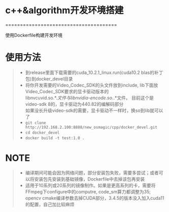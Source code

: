 # c++&algorithm开发环境搭建
======================================

使用Dockerfile构建开发环境

# 使用方法

>* 到release里面下载需要的cuda_10.2.1_linux.run(cuda10.2 blas的补丁包)到docker_devel目录
>* 将你开发需要的Video_Codec_SDK的头文件放到include, lib下面放Video_Codec_SDK要求的显卡驱动版本的  
   libnvcuvid.so.*.*文件与libnvidia-encode.so.*.*文件。 目前这个是video-sdk 8的，显卡驱动为440.82的编解码部分  
   如果没长升级video-sdk的需要，显卡驱动不一样时，换so到lib就可以了
>* `git clone http://192.168.2.100:8888/new_osmagic/cpp/docker_devel.git`
>* `cd docker_devel`
>* `docker build -t test:1.0 .`

# NOTE

>* 编译期间可能会因为网络问题，部分安装包失败，需要多尝试；或者可以将安装包先安装到基础镜像，Dockerfile中去掉该包再安装
>* 适用于10系列或20系列的镜像制作。如果是更高系列的卡，需要将FFmpeg下configure中的computre, code_sm算力都调整为35;  
   opencv cmake编译参数去掉CUDA部分，3.4.5的版本没入加入cuda11的配置，自己加比较麻烦